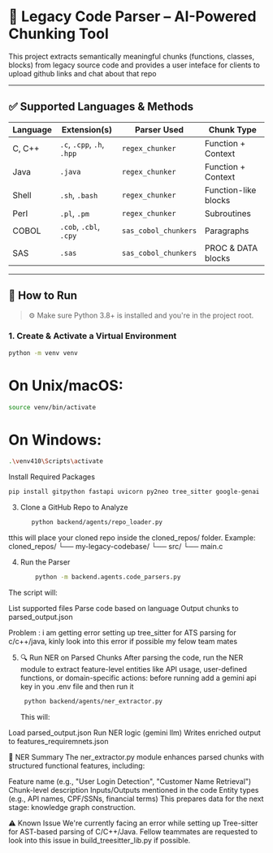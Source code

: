 # 🧠 Legacy Code Parser – AI-Powered Chunking Tool

This project extracts semantically meaningful chunks (functions, classes, blocks) from legacy source code and provides a user inteface for clients to upload github links and chat about that repo 

---


## ✅ Supported Languages & Methods

| Language    | Extension(s)                         | Parser Used           | Chunk Type             |
|-------------|--------------------------------------|------------------------|------------------------|
| C, C++      | `.c`, `.cpp`, `.h`, `.hpp`           | `regex_chunker`        | Function + Context     |
| Java        | `.java`                              | `regex_chunker`        | Function + Context     |
| Shell       | `.sh`, `.bash`                       | `regex_chunker`        | Function-like blocks   |
| Perl        | `.pl`, `.pm`                         | `regex_chunker`        | Subroutines            |
| COBOL       | `.cob`, `.cbl`, `.cpy`               | `sas_cobol_chunkers`   | Paragraphs             |
| SAS         | `.sas`                               | `sas_cobol_chunkers`   | PROC & DATA blocks     |

---

## 🚀 How to Run

> ⚙️ Make sure Python 3.8+ is installed and you're in the project root.

### 1. Create & Activate a Virtual Environment

```bash
python -m venv venv
```
# On Unix/macOS:
```bash
source venv/bin/activate
```
# On Windows:
```bash
.\venv410\Scripts\activate
```

 Install Required Packages
```bash
pip install gitpython fastapi uvicorn py2neo tree_sitter google-genai

```

3. Clone a GitHub Repo to Analyze
    ```bash
       python backend/agents/repo_loader.py 
   ```
tthis will place your cloned repo inside the cloned_repos/ folder. Example:
cloned_repos/
└── my-legacy-codebase/
    └── src/
        └── main.c

4. Run the Parser
   ```bash
       python -m backend.agents.code_parsers.py
   ```
The script will:

List supported files
Parse code based on language
Output chunks to parsed_output.json

Problem : i am getting error setting up tree_sitter for ATS parsing for c/c++/java, kinly look into this error if possible my felow team mates


5. 🔍 Run NER on Parsed Chunks
   After parsing the code, run the NER module to extract feature-level entities like API usage, user-defined functions, or domain-specific actions:
   before running add a gemini api key in you .env file and then run it
      ```bash
       python backend/agents/ner_extractor.py
   ```
      This will:

Load parsed_output.json
Run NER logic (gemini llm)
Writes enriched output to features_requiremnets.json

🧾 NER Summary
The ner_extractor.py module enhances parsed chunks with structured functional features, including:

Feature name (e.g., "User Login Detection", "Customer Name Retrieval")
Chunk-level description
Inputs/Outputs mentioned in the code
Entity types (e.g., API names, CPF/SSNs, financial terms)
This prepares data for the next stage: knowledge graph construction.

⚠️ Known Issue
We're currently facing an error while setting up Tree-sitter for AST-based parsing of C/C++/Java.
Fellow teammates are requested to look into this issue in build_treesitter_lib.py if possible.




